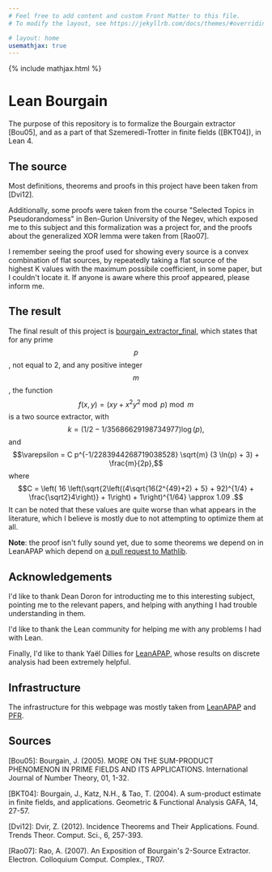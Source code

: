 ```yaml
---
# Feel free to add content and custom Front Matter to this file.
# To modify the layout, see https://jekyllrb.com/docs/themes/#overriding-theme-defaults

# layout: home
usemathjax: true
---
```


{% include mathjax.html %}

# Lean Bourgain

The purpose of this repository is to formalize the Bourgain extractor \[Bou05\], and as a part of that Szemeredi-Trotter in finite fields (\[BKT04\]),
in Lean 4.

## The source

Most definitions, theorems and proofs in this project have been taken from \[Dvi12\].

Additionally, some proofs were taken from the course "Selected Topics in Pseudorandomess" in Ben-Gurion University of the Negev, which exposed me to this subject and this formalization was a project for, and the proofs about the generalized XOR lemma were taken from \[Rao07\].

I remember seeing the proof used for showing every source is a convex combination of flat sources, by repeatedly taking a flat source of the highest K values with the maximum possibile coefficient, in some paper, but I couldn't locate it. If anyone is aware where this proof appeared, please inform me.

## The result

The final result of this project is [bourgain_extractor_final](docs/Pseudorandom/Bourgain.html#bourgain_extractor_final), which states that for any prime $$p$$, not equal to 2, and any positive integer $$m$$, the function $$f(x, y) = (xy + x^2 y^2 \bmod p) \bmod{m}$$ is a two source extractor, with
$$k = (1/2 - 1/35686629198734977) \log(p),$$ 
and $$\varepsilon = C p^{-1/2283944268719038528} \sqrt{m} (3 \ln(p) + 3) + \frac{m}{2p},$$ where $$C = \left( 16 \left(\sqrt{2\left((4\sqrt{16(2^{49}+2) + 5} + 92)^{1/4} + \frac{\sqrt2}4\right)} + 1\right) + 1\right)^{1/64} \approx 1.09 .$$
It can be noted that these values are quite worse than what appears in the literature, which I believe is mostly due to not attempting to optimize them at all.

**Note**: the proof isn't fully sound yet, due to some theorems we depend on in LeanAPAP which depend on [a pull request to Mathlib](https://github.com/leanprover-community/mathlib4/pull/11203).

## Acknowledgements

I'd like to thank Dean Doron for introducting me to this interesting subject, pointing me to the relevant papers, and helping with anything I had trouble understanding in them.

I'd like to thank the Lean community for helping me with any problems I had with Lean.

Finally, I'd like to thank Yaël Dillies for [LeanAPAP](https://yaeldillies.github.io/LeanAPAP/), whose results on discrete analysis had been extremely helpful.

## Infrastructure

The infrastructure for this webpage was mostly taken from [LeanAPAP](https://yaeldillies.github.io/LeanAPAP/) and [PFR](https://teorth.github.io/pfr/).

## Sources

\[Bou05\]: Bourgain, J. (2005). MORE ON THE SUM-PRODUCT PHENOMENON IN PRIME FIELDS AND ITS APPLICATIONS. International Journal of Number Theory, 01, 1-32.

\[BKT04\]: Bourgain, J., Katz, N.H., & Tao, T. (2004). A sum-product estimate in finite fields, and applications. Geometric & Functional Analysis GAFA, 14, 27-57.

\[Dvi12\]: Dvir, Z. (2012). Incidence Theorems and Their Applications. Found. Trends Theor. Comput. Sci., 6, 257-393.

\[Rao07\]: Rao, A. (2007). An Exposition of Bourgain's 2-Source Extractor. Electron. Colloquium Comput. Complex., TR07.
